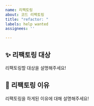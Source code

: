 ```yaml
---
name: 리팩토링
about: 코드 리팩토링
title: "refactor: "
labels: help wanted
assignees: ''

---
```


## ✨ 리팩토링 대상
리팩토링할 대상을 설명해주세요!

## 📢 리팩토링 이유
리팩토링을 하게된 이유에 대해 설명해주세요!

<br>

[//]: # (### 📕 래퍼런스)
